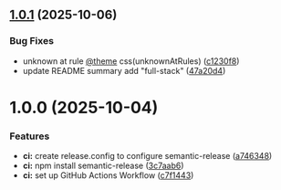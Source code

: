 ## [1.0.1](https://github.com/flowz0/bswe-portfolio/compare/v1.0.0...v1.0.1) (2025-10-06)


### Bug Fixes

* unknown at rule [@theme](https://github.com/theme) css(unknownAtRules) ([c1230f8](https://github.com/flowz0/bswe-portfolio/commit/c1230f8f42cd823a13b15812fb2f630ef6808ab9))
* update README summary add "full-stack" ([47a20d4](https://github.com/flowz0/bswe-portfolio/commit/47a20d48ae873d846f8c4535054b05f2c3f33a58))

# 1.0.0 (2025-10-04)


### Features

* **ci:** create release.config to configure semantic-release ([a746348](https://github.com/flowz0/bswe-portfolio/commit/a7463482434f8df0ed7abb0c4632f53f7dd91688))
* **ci:** npm install semantic-release ([3c7aab6](https://github.com/flowz0/bswe-portfolio/commit/3c7aab6c9d1629868b2189fef00356ab55256f49))
* **ci:** set up GitHub Actions Workflow ([c7f1443](https://github.com/flowz0/bswe-portfolio/commit/c7f14435cc40d64f3851f7dee9fea586874ff67f))
